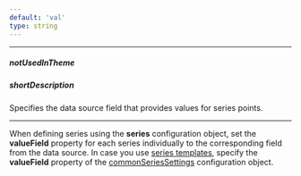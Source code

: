 ```yaml
---
default: 'val'
type: string
---
```

---
##### notUsedInTheme

##### shortDescription
Specifies the data source field that provides values for series points.

---
When defining series using the **series** configuration object, set the **valueField** property for each series individually to the corresponding field from the data source. In case you use [series templates](/api-reference/20%20Data%20Visualization%20Widgets/17%20dxPolarChart/1%20Configuration/seriesTemplate '/Documentation/ApiReference/Data_Visualization_Widgets/dxPolarChart/Configuration/seriesTemplate/'), specify the **valueField** property of the [commonSeriesSettings](/api-reference/20%20Data%20Visualization%20Widgets/17%20dxPolarChart/1%20Configuration/commonSeriesSettings '/Documentation/ApiReference/Data_Visualization_Widgets/dxPolarChart/Configuration/commonSeriesSettings/') configuration object.